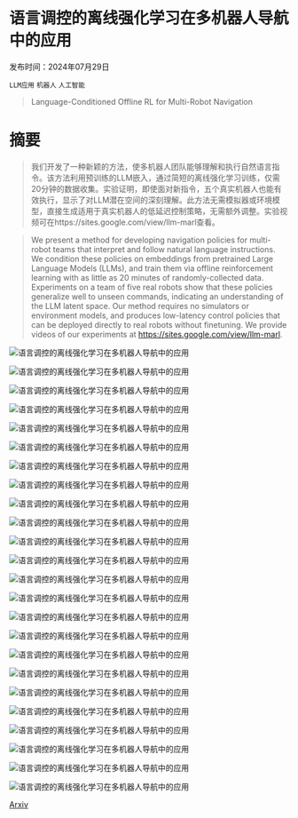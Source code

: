 # 语言调控的离线强化学习在多机器人导航中的应用

发布时间：2024年07月29日

`LLM应用` `机器人` `人工智能`

> Language-Conditioned Offline RL for Multi-Robot Navigation

# 摘要

> 我们开发了一种新颖的方法，使多机器人团队能够理解和执行自然语言指令。该方法利用预训练的LLM嵌入，通过简短的离线强化学习训练，仅需20分钟的数据收集。实验证明，即使面对新指令，五个真实机器人也能有效执行，显示了对LLM潜在空间的深刻理解。此方法无需模拟器或环境模型，直接生成适用于真实机器人的低延迟控制策略，无需额外调整。实验视频可在https://sites.google.com/view/llm-marl查看。

> We present a method for developing navigation policies for multi-robot teams that interpret and follow natural language instructions. We condition these policies on embeddings from pretrained Large Language Models (LLMs), and train them via offline reinforcement learning with as little as 20 minutes of randomly-collected data. Experiments on a team of five real robots show that these policies generalize well to unseen commands, indicating an understanding of the LLM latent space. Our method requires no simulators or environment models, and produces low-latency control policies that can be deployed directly to real robots without finetuning. We provide videos of our experiments at https://sites.google.com/view/llm-marl.

![语言调控的离线强化学习在多机器人导航中的应用](../../../paper_images/2407.20164/x1.png)

![语言调控的离线强化学习在多机器人导航中的应用](../../../paper_images/2407.20164/x2.png)

![语言调控的离线强化学习在多机器人导航中的应用](../../../paper_images/2407.20164/x3.png)

![语言调控的离线强化学习在多机器人导航中的应用](../../../paper_images/2407.20164/x4.png)

![语言调控的离线强化学习在多机器人导航中的应用](../../../paper_images/2407.20164/x5.png)

![语言调控的离线强化学习在多机器人导航中的应用](../../../paper_images/2407.20164/x6.png)

![语言调控的离线强化学习在多机器人导航中的应用](../../../paper_images/2407.20164/x7.png)

![语言调控的离线强化学习在多机器人导航中的应用](../../../paper_images/2407.20164/x8.png)

![语言调控的离线强化学习在多机器人导航中的应用](../../../paper_images/2407.20164/x9.png)

![语言调控的离线强化学习在多机器人导航中的应用](../../../paper_images/2407.20164/x10.png)

![语言调控的离线强化学习在多机器人导航中的应用](../../../paper_images/2407.20164/x11.png)

![语言调控的离线强化学习在多机器人导航中的应用](../../../paper_images/2407.20164/sarsa.png)

![语言调控的离线强化学习在多机器人导航中的应用](../../../paper_images/2407.20164/x12.png)

![语言调控的离线强化学习在多机器人导航中的应用](../../../paper_images/2407.20164/x13.png)

![语言调控的离线强化学习在多机器人导航中的应用](../../../paper_images/2407.20164/x14.png)

![语言调控的离线强化学习在多机器人导航中的应用](../../../paper_images/2407.20164/x15.png)

![语言调控的离线强化学习在多机器人导航中的应用](../../../paper_images/2407.20164/x16.png)

![语言调控的离线强化学习在多机器人导航中的应用](../../../paper_images/2407.20164/x17.png)

![语言调控的离线强化学习在多机器人导航中的应用](../../../paper_images/2407.20164/x18.png)

![语言调控的离线强化学习在多机器人导航中的应用](../../../paper_images/2407.20164/x19.png)

![语言调控的离线强化学习在多机器人导航中的应用](../../../paper_images/2407.20164/x20.png)

![语言调控的离线强化学习在多机器人导航中的应用](../../../paper_images/2407.20164/x21.png)

![语言调控的离线强化学习在多机器人导航中的应用](../../../paper_images/2407.20164/x22.png)

![语言调控的离线强化学习在多机器人导航中的应用](../../../paper_images/2407.20164/soft_closecall.png)

[Arxiv](https://arxiv.org/abs/2407.20164)